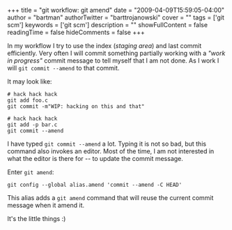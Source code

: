 +++
title = "git workflow: git amend"
date = "2009-04-09T15:59:05-04:00"
author = "bartman"
authorTwitter = "barttrojanowski"
cover = ""
tags = ['git scm']
keywords = ['git scm']
description = ""
showFullContent = false
readingTime = false
hideComments = false
+++

In my workflow I try to use the index (*staging area*) and last commit efficiently.  Very often I will commit something partially working
with a *"work in progress"* commit message to tell myself that I am not done.  As I work I will `git commit --amend` to that commit.

<!--more-->

It may look like:

    # hack hack hack
    git add foo.c
    git commit -m"WIP: hacking on this and that"

    # hack hack hack
    git add -p bar.c
    git commit --amend

I have typed `git commit --amend` a lot.  Typing it is not so bad, but this command also invokes an editor.  Most of the time, I am not
interested in what the editor is there for -- to update the commit message.

Enter `git amend`:

    git config --global alias.amend 'commit --amend -C HEAD'

This alias adds a `git amend` command that will reuse the current commit message when it amend it.

It's the little things :)